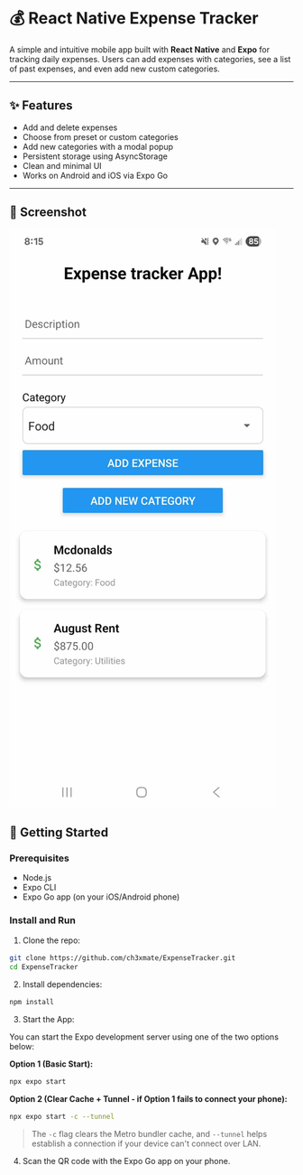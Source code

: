 # 💰 React Native Expense Tracker

A simple and intuitive mobile app built with **React Native** and **Expo** for tracking daily expenses. Users can add expenses with categories, see a list of past expenses, and even add new custom categories.

---

## ✨ Features

- Add and delete expenses
- Choose from preset or custom categories
- Add new categories with a modal popup
- Persistent storage using AsyncStorage
- Clean and minimal UI
- Works on Android and iOS via Expo Go

---

## 📸 Screenshot

![Screenshot of app running on phone](assets/ExpenseTrackerApp.jpg)

## 🚀 Getting Started

### Prerequisites

- Node.js
- Expo CLI
- Expo Go app (on your iOS/Android phone)

### Install and Run

1. Clone the repo:

```bash
git clone https://github.com/ch3xmate/ExpenseTracker.git
cd ExpenseTracker
```

2. Install dependencies:

```bash
npm install
```

3. Start the App:

You can start the Expo development server using one of the two options below:

**Option 1 (Basic Start):**

```bash
npx expo start
```

**Option 2 (Clear Cache + Tunnel - if Option 1 fails to connect your phone):**

```bash
npx expo start -c --tunnel
```

>The `-c` flag clears the Metro bundler cache, and `--tunnel` helps establish a connection if your device can't connect over LAN.

4. Scan the QR code with the Expo Go app on your phone.